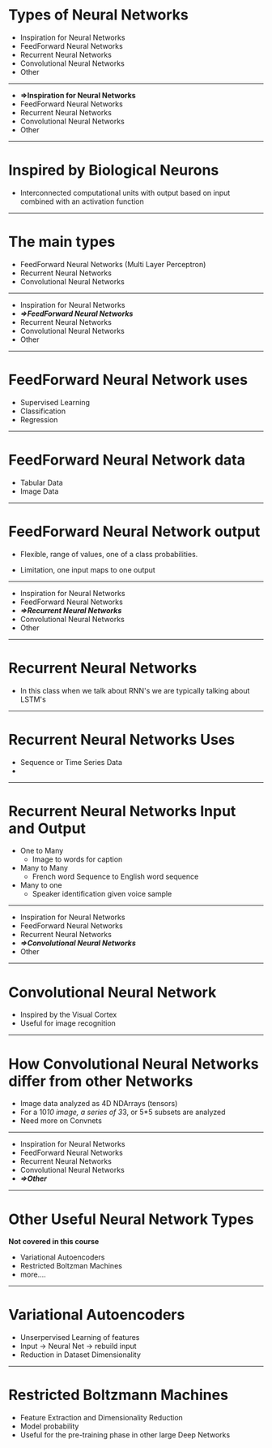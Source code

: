 # Types of Neural Networks

* Inspiration for Neural Networks
* FeedForward Neural Networks
* Recurrent Neural Networks
* Convolutional Neural Networks
* Other

-------------------
<div style="page-break-after: always;"></div>


* __**&rArr;Inspiration for Neural Networks**__
* FeedForward Neural Networks
* Recurrent Neural Networks
* Convolutional Neural Networks
* Other

-------------------
<div style="page-break-after: always;"></div>



# Inspired by Biological Neurons

* Interconnected computational units with output based on input combined with an activation function

-------------------
<div style="page-break-after: always;"></div>


# The main types

* FeedForward Neural Networks (Multi Layer Perceptron)
* Recurrent Neural Networks
* Convolutional Neural Networks
  

-------------------
<div style="page-break-after: always;"></div>



* Inspiration for Neural Networks
* ***&rArr;FeedForward Neural Networks***
* Recurrent Neural Networks
* Convolutional Neural Networks
* Other

-------------------
<div style="page-break-after: always;"></div>


# FeedForward Neural Network uses

* Supervised Learning
* Classification
* Regression

-------------------
<div style="page-break-after: always;"></div>

# FeedForward Neural Network data

* Tabular Data
* Image Data

-------------------
<div style="page-break-after: always;"></div>

# FeedForward Neural Network output 

* Flexible, range of values, one of a class probabilities. 

* Limitation, one input maps to one output




-------------------
<div style="page-break-after: always;"></div>


* Inspiration for Neural Networks
* FeedForward Neural Networks
* ***&rArr;Recurrent Neural Networks***
* Convolutional Neural Networks
* Other

-------------------
<div style="page-break-after: always;"></div>

# Recurrent Neural Networks

* In this class when we talk about RNN's we are typically talking about LSTM's

-------------------
<div style="page-break-after: always;"></div>

# Recurrent Neural Networks Uses


* Sequence or Time Series Data
* 


-------------------
<div style="page-break-after: always;"></div>

# Recurrent Neural Networks Input and Output

* One to Many
  * Image to words for caption
* Many to Many
  * French word Sequence to English word sequence
* Many to one
  * Speaker identification given voice sample
  
  
-------------------
<div style="page-break-after: always;"></div>
  
* Inspiration for Neural Networks
* FeedForward Neural Networks
* Recurrent Neural Networks
* ***&rArr;Convolutional Neural Networks***
* Other

-------------------
<div style="page-break-after: always;"></div>

# Convolutional Neural Network

* Inspired by the Visual Cortex
* Useful for image recognition



-------------------
<div style="page-break-after: always;"></div>

# How Convolutional Neural Networks differ from other Networks

* Image data analyzed as 4D NDArrays (tensors)
* For a 10*10 image, a series of 3*3, or 5*5 subsets are analyzed
* Need more on Convnets

-------------------
<div style="page-break-after: always;"></div>




* Inspiration for Neural Networks
* FeedForward Neural Networks
* Recurrent Neural Networks
* Convolutional Neural Networks
* ***&rArr;Other***

-------------------
<div style="page-break-after: always;"></div>

# Other Useful Neural Network Types

**Not covered in this course**

* Variational Autoencoders
* Restricted Boltzman Machines
* more....

-------------------
<div style="page-break-after: always;"></div>

# Variational Autoencoders

* Unserpervised Learning of features
* Input -> Neural Net -> rebuild input
* Reduction in Dataset Dimensionality


-------------------
<div style="page-break-after: always;"></div>

# Restricted Boltzmann Machines

* Feature Extraction and Dimensionality Reduction
* Model probability
* Useful for the pre-training phase in other large Deep Networks



